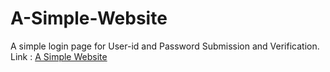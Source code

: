 # A-Simple-Website
A simple login page for User-id and Password Submission and Verification.</n>
Link : <a href="https://anandhemachandran.github.io/A-Simple-Website/"> A Simple Website</a>
